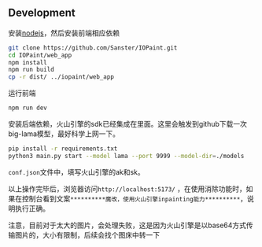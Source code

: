 ## Development
安装[nodejs](https://nodejs.org/en)，然后安装前端相应依赖

```bash
git clone https://github.com/Sanster/IOPaint.git
cd IOPaint/web_app
npm install
npm run build
cp -r dist/ ../iopaint/web_app
```

运行前端
```bash
npm run dev
```

安装后端依赖，火山引擎的sdk已经集成在里面。这里会触发到github下载一次big-lama模型，最好科学上网一下。
```bash
pip install -r requirements.txt
python3 main.py start --model lama --port 9999 --model-dir=./models
```

`conf.json`文件中，填写火山引擎的ak和sk。

以上操作完毕后，浏览器访问`http://localhost:5173/` ，在使用消除功能时，如果在控制台看到文案`**********魔改，使用火山引擎inpainting能力**********`，说明执行正确。

注意，目前对于太大的图片，会处理失败，这是因为火山引擎是以base64方式传输图片的，大小有限制，后续会找个图床中转一下
